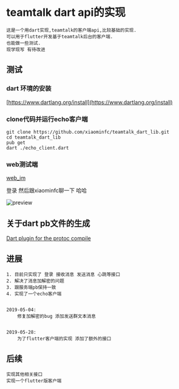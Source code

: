 # teamtalk dart api的实现

```
这是一个用dart实现,teamtalk的客户端api,比较基础的实现.
可以用于flutter开发基于teamtalk后台的客户端.
也能做一些测试.
现学现写 有待改进
```


## 测试

### dart 环境的安装

[https://www.dartlang.org/install](https://www.dartlang.org/install)


### clone代码并运行echo客户端

```
git clone https://github.com/xiaominfc/teamtalk_dart_lib.git
cd teamtalk_dart_lib
pub get
dart ./echo_client.dart

```

### web测试端

[web_im](http://chat.xiaominfc.com/im)

登录 然后跟xiaominfc聊一下 哈哈

![preview](https://raw.githubusercontent.com/xiaominfc/teamtalk_dart_lib/master/test_preview.png)


## 关于dart pb文件的生成

[Dart plugin for the protoc compile](https://github.com/dart-lang/protobuf/tree/master/protoc_plugin)


## 进展

````
1. 目前只实现了 登录 接收消息 发送消息 心跳等接口
2. 解决了消息加解密的问题
3. 跟服务端pb保持一致
4. 实现了一个echo客户端


2019-05-04:
    修复加解密的bug 添加发送群文本消息


2019-05-28:
    为了flutter客户端的实现 添加了额外的接口

````

## 后续

````
实现其他相关接口
实现一个flutter版客户端
````

